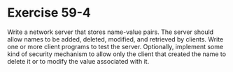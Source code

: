 # Exercise 59-4

Write a network server that stores name-value pairs. The server should allow names
to be added, deleted, modified, and retrieved by clients. Write one or more client
programs to test the server. Optionally, implement some kind of security mechanism
to allow only the client that created the name to delete it or to modify the value
associated with it.

